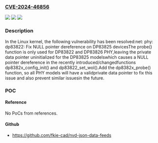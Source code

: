 ### [CVE-2024-46856](https://cve.mitre.org/cgi-bin/cvename.cgi?name=CVE-2024-46856)
![](https://img.shields.io/static/v1?label=Product&message=Linux&color=blue)
![](https://img.shields.io/static/v1?label=Version&message=9ef9ecfa9e9f%3C%2067b61e2f4c9c%20&color=brighgreen)
![](https://img.shields.io/static/v1?label=Vulnerability&message=n%2Fa&color=brighgreen)

### Description

In the Linux kernel, the following vulnerability has been resolved:net: phy: dp83822: Fix NULL pointer dereference on DP83825 devicesThe probe() function is only used for DP83822 and DP83826 PHY,leaving the private data pointer uninitialized for the DP83825 modelswhich causes a NULL pointer dereference in the recently introduced/changedfunctions dp8382x_config_init() and dp83822_set_wol().Add the dp8382x_probe() function, so all PHY models will have a validprivate data pointer to fix this issue and also prevent similar issuesin the future.

### POC

#### Reference
No PoCs from references.

#### Github
- https://github.com/fkie-cad/nvd-json-data-feeds

